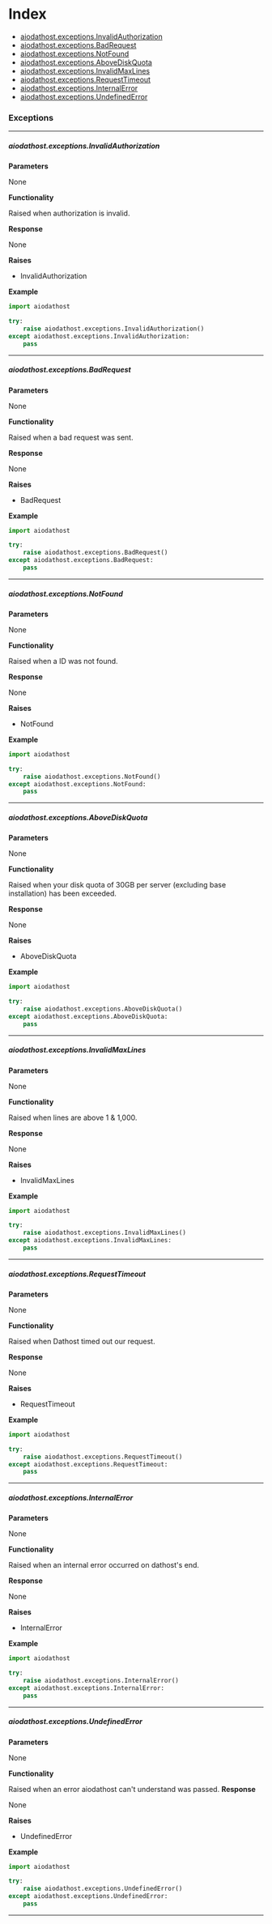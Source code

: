 # Index
- [aiodathost.exceptions.InvalidAuthorization](#aiodathostexceptionsinvalidauthorization)
- [aiodathost.exceptions.BadRequest](#aiodathostexceptionsbadrequest)
- [aiodathost.exceptions.NotFound](#aiodathostexceptionsnotfound)
- [aiodathost.exceptions.AboveDiskQuota](#aiodathostexceptionsabovediskquota)
- [aiodathost.exceptions.InvalidMaxLines](#aiodathostexceptionsinvalidmaxlines)
- [aiodathost.exceptions.RequestTimeout](#aiodathostexceptionsrequesttimeout)
- [aiodathost.exceptions.InternalError](#aiodathostexceptionsinternalerror)
- [aiodathost.exceptions.UndefinedError](#aiodathostexceptionsundefinederror)

### Exceptions
___

##### aiodathost.exceptions.InvalidAuthorization

**Parameters**

None

**Functionality**

Raised when authorization is invalid.

**Response**

None

**Raises**

- InvalidAuthorization

**Example**

```python
import aiodathost

try:
    raise aiodathost.exceptions.InvalidAuthorization()
except aiodathost.exceptions.InvalidAuthorization:
    pass
```

___

##### aiodathost.exceptions.BadRequest

**Parameters**

None

**Functionality**

Raised when a bad request was sent.

**Response**

None

**Raises**

- BadRequest

**Example**

```python
import aiodathost

try:
    raise aiodathost.exceptions.BadRequest()
except aiodathost.exceptions.BadRequest:
    pass
```

___

##### aiodathost.exceptions.NotFound

**Parameters**

None

**Functionality**

Raised when a ID was not found.

**Response**

None

**Raises**

- NotFound

**Example**

```python
import aiodathost

try:
    raise aiodathost.exceptions.NotFound()
except aiodathost.exceptions.NotFound:
    pass
```

___

##### aiodathost.exceptions.AboveDiskQuota

**Parameters**

None

**Functionality**

Raised when your disk quota of 30GB per server (excluding base installation) has been exceeded.

**Response**

None

**Raises**

- AboveDiskQuota

**Example**

```python
import aiodathost

try:
    raise aiodathost.exceptions.AboveDiskQuota()
except aiodathost.exceptions.AboveDiskQuota:
    pass
```

___

##### aiodathost.exceptions.InvalidMaxLines

**Parameters**

None

**Functionality**

Raised when lines are above 1 & 1,000.

**Response**

None

**Raises**

- InvalidMaxLines

**Example**

```python
import aiodathost

try:
    raise aiodathost.exceptions.InvalidMaxLines()
except aiodathost.exceptions.InvalidMaxLines:
    pass
```

___

##### aiodathost.exceptions.RequestTimeout

**Parameters**

None

**Functionality**

Raised when Dathost timed out our request.

**Response**

None

**Raises**

- RequestTimeout

**Example**

```python
import aiodathost

try:
    raise aiodathost.exceptions.RequestTimeout()
except aiodathost.exceptions.RequestTimeout:
    pass
```

___

##### aiodathost.exceptions.InternalError

**Parameters**

None

**Functionality**

Raised when an internal error occurred on dathost's end.

**Response**

None

**Raises**

- InternalError

**Example**

```python
import aiodathost

try:
    raise aiodathost.exceptions.InternalError()
except aiodathost.exceptions.InternalError:
    pass
```

___

##### aiodathost.exceptions.UndefinedError

**Parameters**

None

**Functionality**

Raised when an error aiodathost can't understand was passed.
**Response**

None

**Raises**

- UndefinedError

**Example**

```python
import aiodathost

try:
    raise aiodathost.exceptions.UndefinedError()
except aiodathost.exceptions.UndefinedError:
    pass
```

___